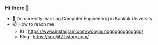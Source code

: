 ### Hi there 👋
- 🌱 I’m currently learning Computer Engineering in Konkuk University
- 📫 How to reach me
  - IG : https://www.instagram.com/wooyounggggggggggggg/
  - Blog : https://souljit2.tistory.com/
<!--
**wooyounggggg/wooyounggggg** is a ✨ _special_ ✨ repository because its `README.md` (this file) appears on your GitHub profile.

Here are some ideas to get you started:

- 🔭 I’m currently working on ...

- 👯 I’m looking to collaborate on ...
- 🤔 I’m looking for help with ...
- 💬 Ask me about ...

- 😄 Pronouns: ...
- ⚡ Fun fact: ...
-->
